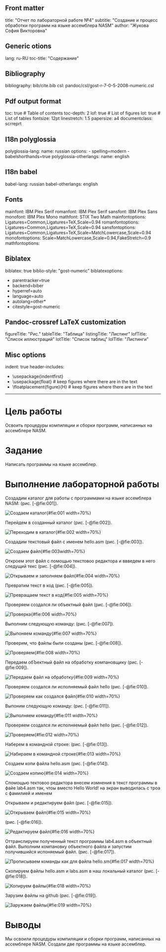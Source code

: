 ## Front matter
title: "Отчет по лабораторной работе №4"
subtitle: "Создание и процесс обработки программ на языке ассемблера NASM"
author: "Жукова София Викторовна"

## Generic otions
lang: ru-RU
toc-title: "Содержание"

## Bibliography
bibliography: bib/cite.bib
csl: pandoc/csl/gost-r-7-0-5-2008-numeric.csl

## Pdf output format
toc: true # Table of contents
toc-depth: 2
lof: true # List of figures
lot: true # List of tables
fontsize: 12pt
linestretch: 1.5
papersize: a4
documentclass: scrreprt
## I18n polyglossia
polyglossia-lang:
  name: russian
  options:
	- spelling=modern
	- babelshorthands=true
polyglossia-otherlangs:
  name: english
## I18n babel
babel-lang: russian
babel-otherlangs: english
## Fonts
mainfont: IBM Plex Serif
romanfont: IBM Plex Serif
sansfont: IBM Plex Sans
monofont: IBM Plex Mono
mathfont: STIX Two Math
mainfontoptions: Ligatures=Common,Ligatures=TeX,Scale=0.94
romanfontoptions: Ligatures=Common,Ligatures=TeX,Scale=0.94
sansfontoptions: Ligatures=Common,Ligatures=TeX,Scale=MatchLowercase,Scale=0.94
monofontoptions: Scale=MatchLowercase,Scale=0.94,FakeStretch=0.9
mathfontoptions:
## Biblatex
biblatex: true
biblio-style: "gost-numeric"
biblatexoptions:
  - parentracker=true
  - backend=biber
  - hyperref=auto
  - language=auto
  - autolang=other*
  - citestyle=gost-numeric
## Pandoc-crossref LaTeX customization
figureTitle: "Рис."
tableTitle: "Таблица"
listingTitle: "Листинг"
lofTitle: "Список иллюстраций"
lotTitle: "Список таблиц"
lolTitle: "Листинги"
## Misc options
indent: true
header-includes:
  - \usepackage{indentfirst}
  - \usepackage{float} # keep figures where there are in the text
  - \floatplacement{figure}{H} # keep figures where there are in the text
---

# Цель работы

Освоить процедуры компиляции и сборки программ, написанных на ассемблере NASM.

# Задание

Написать программы на языке ассемблер.


# Выполнение лабораторной работы

Создадим каталог для работы с программами на языке ассемблера NASM: (рис. [-@fie:001]).



![Создаем каталог](image/41.png){#fie:001 width=70%}



Перейдем в созданный каталог (рис. [-@fie:002]).



![Переходим в каталог](image/42.png){#fie:002 width=70%}



Создадим текстовый файл с именем hello.asm (рис. [-@fie:003]).




![Создаем файл](image/43.png){#fie:003width=70%}


Откроем этот файл с помощью текстовоо редактора и ввведем в него следущий текс (рис. [-@fie:004]).



![Открываем и заполняем файл](image/44.png){#fie:004 width=70%}


Превратим текст в код (рис. [-@fie:005]).



![Превращаем текст в код](image/45.png){#fie:005 width=70%}



Проверяем создался ли объектный файл (рис. [-@fie:006]).




![Проверка](image/46.png){#fie:006 width=70%}



Выполним следующую команду: (рис. [-@fie:007]).



![Выпоняем команду](image/47.png){#fie:007 width=70%}



Проверим, что файлы были созданы (рис. [-@fie:008]).



![Проверяем](image/48.png){#fie:008 width=70%}


Передаем обЪектный файл на обработку компановщику (рис. [-@fie:009]).



![Передаем файл на обработку](image/49.png){#fie:009 width=70%}



Проверяем создался ли исполняемый файл hello (рис. [-@fie:010]).



![Проверяем как создался файл](image/410.png){#fie:010 width=70%}



Выпоним следующую команду: (рис. [-@fie:011]).



![Выполняем команду](image/411.png){#fie:011 width=70%}



Провeряeм создался ли исполняeмый файл hello (рис. [-@fie:012]).




![Проверяем](image/412.png){#fie:012 width=70%}


Наберем в командной строке:  (рис. [-@fie:013]).



![Набираем в командной строке](image/413.png){#fie:013 width=70%}



Создаем копи файла hello.asm (рис. [-@fie:014]).



![Создаем копию](image/414.png){#fie:014 width=70%}



Спомощью тектовоо редактора внесем измнения в текст программы в файе lab4.asm так, чтоы вместо Hello World! на экран выводилась с троа с фамилией и именем 



Открываем и редактируем файл (рис. [-@fie:015]).



![Открываем файл](image/415.png){#fie:015 width=70%}




(рис. [-@fie:016]).




![Редактируем файл](image/416.png){#fie:016 width=70%}



Оттранслируем полученный текст программы  lab4.asm в объектный файл. Выполним компановку объектного файла и запустим получившийся испоняемый файл. (рис. [-@fie:017]).



![Прописываем команды как для файла hello.sm](image/417.png){#fie:017 width=70%}



Скопируем файлы hello.asm и labs.asm в наш локальный каталог (рис. [-@fie:018]).



![Копируем файлы](image/418.png){#fie:018 width=70%}



Зарузим файлы на github  (рис. [-@fie:019]).



![Заружаем файлы](image/419.png){#fie:019 width=70%}



# Выводы

Мы освоили процедуры компиляции и сборки программ, написанных на ассемблере NASM. Создали две программы на языке ассемблер.

